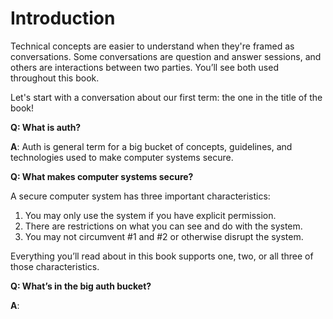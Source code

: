 # Introduction
Technical concepts are easier to understand when they're framed as conversations. Some conversations are question and answer sessions, and others are interactions between two parties. You’ll see both used throughout this book.

Let's start with a conversation about our first term: the one in the title of the book!

**Q: What is auth?**

**A**: Auth is general term for a big bucket of concepts, guidelines, and technologies used to make computer systems secure.

**Q: What makes computer systems secure?**

A secure computer system has three important characteristics:

1. You may only use the system if you have explicit permission.
1. There are restrictions on what you can see and do with the system.
1. You may not circumvent #1 and #2 or otherwise disrupt the system.

Everything you’ll read about in this book supports one, two, or all three of those characteristics.

**Q: What’s in the big auth bucket?**

**A**: 